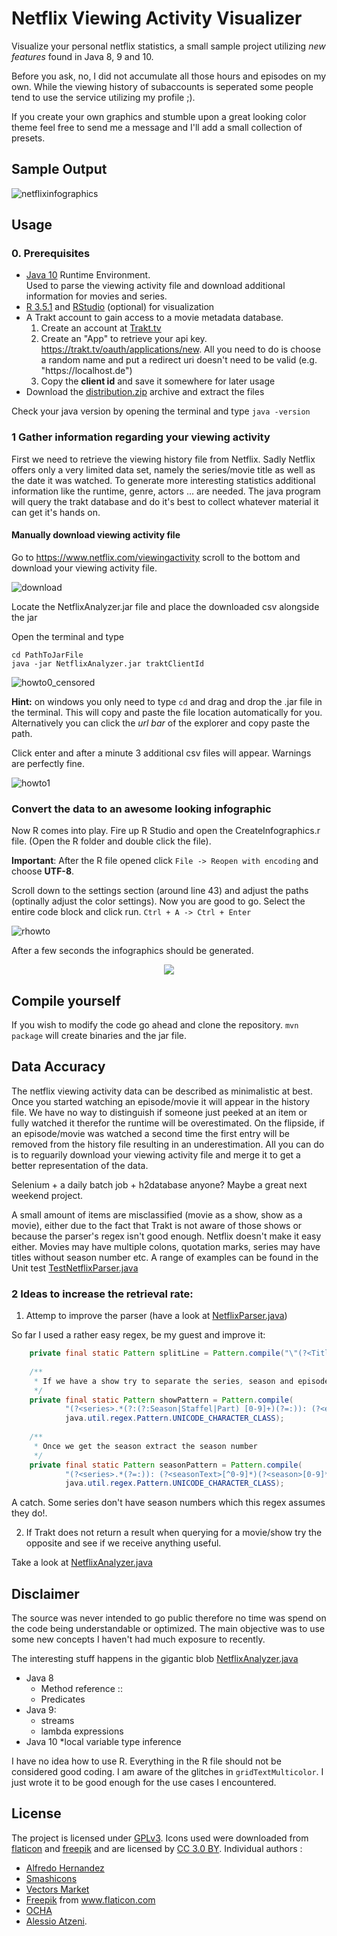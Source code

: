 # Netflix Viewing Activity Visualizer

Visualize your personal netflix statistics, a small sample project utilizing *new features* found in Java 8, 9 and 10. 

Before you ask, no, I did not accumulate all those hours and episodes on my own. While the viewing history of subaccounts is seperated some people tend to use the service utilizing my profile ;). 

If you create your own graphics and stumble upon a great looking color theme feel free to send me a message and I'll add a small collection of presets. 

## Sample Output

![netflixinfographics](https://user-images.githubusercontent.com/9025925/44119605-05d28f44-a01a-11e8-9e02-7d381b2d6ff7.png)



## Usage

### 0. Prerequisites

<ul>
	<li><a href="http://www.oracle.com/technetwork/java/javase/downloads/jre10-downloads-4417026.html">Java 10</a> Runtime Environment. 
	</br>Used to parse the viewing activity file and download additional information for movies and series.</li>
	<li><a href="https://www.r-project.org">R 3.5.1</a> and <a href="https://www.rstudio.com">RStudio</a> (optional) for visualization</li>
	<li>A Trakt account to gain access to a movie metadata database.
		<ol>
			<li>Create an account at <a href="https://trakt.tv/auth/signin">Trakt.tv</a></li>
			<li>Create an "App" to retrieve your api key. <a href="https://trakt.tv/oauth/applications/new">https://trakt.tv/oauth/applications/new</a>. All you need to do is choose a random name and put a redirect uri doesn't need to be valid (e.g. "https://localhost.de")</li>
			<li>Copy the <b>client id</b> and save it somewhere for later usage</li>
		</ol>	
	</li>
	<li>Download the <a href="distribution.zip">distribution.zip</a> archive and extract the files</li>
</ul>

Check your java version by opening the terminal and type `java -version`


### 1 Gather information regarding your viewing activity

First we need to retrieve the viewing history file from Netflix. Sadly Netflix offers only a very limited data set, namely the series/movie title as well as the date it was watched. To generate more interesting statistics additional 
information like the runtime, genre, actors ... are needed. The java program will query the trakt database and do it's best to collect whatever material it can get it's hands on.

#### Manually download viewing activity file

Go to <a href="https://www.netflix.com/viewingactivity">https://www.netflix.com/viewingactivity</a> scroll to the bottom and download your viewing activity file.

![download](https://user-images.githubusercontent.com/9025925/44120336-5832a7fe-a01c-11e8-9bad-c5010a6d1e2d.png)


Locate the NetflixAnalyzer.jar file and place the downloaded csv alongside the jar

Open the terminal and type

````Shell
cd PathToJarFile
java -jar NetflixAnalyzer.jar traktClientId 
`````

![howto0_censored](https://user-images.githubusercontent.com/9025925/44120472-bac779ee-a01c-11e8-8da6-4c5b2a6373bc.jpg)

__Hint:__ on windows you only need to type `cd` and drag and drop the .jar file in the terminal. This will copy and paste the file location automatically for you. Alternatively you can click the *url bar* of the explorer and copy paste the path. 

Click enter and after a minute 3 additional csv files will appear. Warnings are perfectly fine. 

![howto1](https://user-images.githubusercontent.com/9025925/44120546-fa10671e-a01c-11e8-9563-8953a3606257.png)

### Convert the data to an awesome looking infographic

Now R comes into play. Fire up R Studio and open the CreateInfographics.r file. (Open the R folder and double click the file).

__Important__: After the R file opened click `File -> Reopen with encoding` and choose __UTF-8__.
 
 Scroll down to the settings section (around line 43) and adjust the paths (optinally adjust the color settings). Now you are good to go. Select the entire code block and click run. `Ctrl + A -> Ctrl + Enter`
 
 ![rhowto](https://user-images.githubusercontent.com/9025925/44121016-989ee03a-a01e-11e8-8634-c4c16e6482c8.png)

After a few seconds the infographics should be generated. 

<p align=center><img src="http://via.placeholder.com/500x200/ffffff/000000?text=You%20Are%20Done"/></p>




## Compile yourself 


If you wish to modify the code go ahead and clone the repository. `mvn package` will create binaries and the jar file. 


## Data Accuracy
The netflix viewing activity data can be described as minimalistic at best. Once you started watching an episode/movie it will appear in the history file. We have no way to distinguish if someone just peeked at an item or fully watched it therefor the runtime will be overestimated. On the flipside, if an episode/movie was watched a second time the first entry will be removed from the history file resulting in an underestimation. All you can do is to reguarily download your viewing activity file and merge it to get a better representation of the data.

Selenium + a daily batch job + h2database anyone? Maybe a great next weekend project. 

A small amount of items are misclassified (movie as a show, show as a movie), either due to the fact that Trakt is not aware of those shows or because the parser's regex isn't good enough. Netflix doesn't make it easy either. Movies may have multiple colons, quotation marks, series may have titles without season number etc. A range of examples can be found in the Unit test <a href="src/test/java/fileHandling/in/TestNetflixParser.java">TestNetflixParser.java</a>


### 2 Ideas to increase the retrieval rate:

1. Attemp to improve the parser (have a look at <a href="src/main/java/com/github/kilianB/fileHandling/in/NetflixParser.java">NetflixParser.java</a>)

So far I used a rather easy regex, be my guest and improve it:

````java
	private final static Pattern splitLine = Pattern.compile("\"(?<Title>.*)\""+INPUT_DELIMITER+"\"(?<Date>.*)\"");
	
	/**
	 * If we have a show try to separate the series, season and episode title
	 */
	private final static Pattern showPattern = Pattern.compile(
			"(?<series>.*(?:(?:Season|Staffel|Part) [0-9]+)(?=:)): (?<epTitle>.*)",
			java.util.regex.Pattern.UNICODE_CHARACTER_CLASS);
	
	/**
	 * Once we get the season extract the season number
	 */
	private final static Pattern seasonPattern = Pattern.compile(
			"(?<series>.*(?=:)): (?<seasonText>[^0-9]*)(?<season>[0-9]*)",
			java.util.regex.Pattern.UNICODE_CHARACTER_CLASS);
````

A catch. Some series don't have season numbers which this regex assumes they do!.

2. If Trakt does not return a result when querying for a movie/show try the opposite and see if we receive anything useful. 

Take a look at <a href="src/main/java/com/github/kilianB/launcher/NetflixAnalyzer.java">NetflixAnalyzer.java</a>


## Disclaimer 

The source was never intended to go public therefore no time was spend on the code being understandable or optimized. The main objective was to use some new concepts I haven't had much exposure to recently. 

The interesting stuff happens in the gigantic blob <a href="src/main/java/com/github/kilianB/launcher/NetflixAnalyzer.java">NetflixAnalyzer.java</a>


* Java 8 
	* Method reference :: 
	* Predicates
* Java 9: 
	* streams 
	* lambda expressions
* Java 10 
	*local variable type inference

I have no idea how to use R. Everything in the R file should not be considered good coding. I am aware of the glitches in `gridTextMulticolor`. I just wrote it to be good enough for the use cases I encountered. 


## License

The project is licensed under <a href="">GPLv3</a>.
Icons used were downloaded from <a href="https://www.flaticon.com">flaticon</a> and <a href="freepik.com">freepik</a> and are licensed
by <a href="http://creativecommons.org/licenses/by/3.0/" title="Creative Commons BY 3.0" target="_blank">CC 3.0 BY</a>.
Individual authors : 
- <a href="https://www.flaticon.com/authors/alfredo-hernandez" title="Alfredo Hernandez">Alfredo Hernandez</a>
- <a href="https://www.flaticon.com/authors/smashicons" title="Smashicons">Smashicons</a>
- <a href="https://www.flaticon.com/authors/vectors-market" title="Vectors Market">Vectors Market</a>
- <a href="http://www.freepik.com" title="Freepik">Freepik</a> from <a href="https://www.flaticon.com/" title="Flaticon">www.flaticon.com</a>
- <a href="https://www.flaticon.com/authors/ocha" title="OCHA">OCHA</a>
- <a href="https://www.flaticon.com/authors/alessio-atzeni" title="Alessio Atzeni">Alessio Atzeni</a>.


